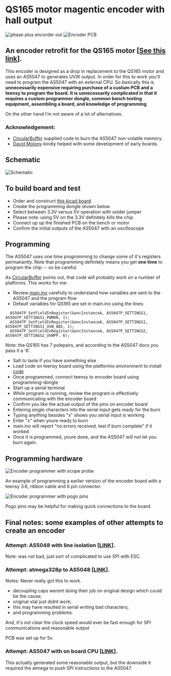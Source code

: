 # QS165 motor magentic encoder with hall output

<img src="pics/wave_form.png" title="phase plus encorder out">
<img src="pics/final_PCB.png" title="Encoder PCB">

## An encoder retrofit for the QS165 motor [[See this link](AS5048_extburn/README.md)].

This encoder is designed as a drop in replacement to the QS165 motor and uses an AS5047 to generates UVW output. In order for this to work you'll need to program the AS5047 with an external CPU. So basically this is **unnecessarily expensive requiring purchase of a custum PCB and a teensy to program the board. It is unnecessarily complicated in that it requires a custom programmer dongle, common bench testing equipment, assembling a board, and knowledge of programming**. 

On the other hand I'm not aware of a lot of alternatives. 

### **Acknowledgement:**
* [CircularBuffer](https://github.com/CircularBuffer/AS5047P) supplied code to burn the AS5047 non-volatile memory.
* [David Molony](https://github.com/davidmolony) kindly helped with some development of early boards. 

## Schematic
<img src="pics/schematic.png" title="Schematic">

## To build board and test
* Order and construct [this kicad board](AS5047_extburn/README.md)
* Create the programming dongle shown below
* Select between 3.3V versus 5V operation with solder jumper
* Please note: using 5V on the 3.3V definitely kills the chip
* Connect up up the finished PCB on the bench or motor
* Confirm the initial outputs of the AS5047 with an oscilloscope

## Programming
The AS5047 uses one time progromming to change some of it's registers permanantly. Note that programming definitely means you get **one time** to program the chip -- so be careful. 

As [CircularBuffer](https://github.com/CircularBuffer/AS5047P) points out, that code will probably work on a number of platforms. This works for me:

* Review [main.ino](https://github.com/owhite/QS165_encoder/tree/main/FIRMWARE/encoder/src/main.ino) carefully to understand how variables are sent to the AS5047 and the program flow
* Default variables for QS165 are set in main.ino using the lines:

```
  AS5047P_SetFieldInRegister(&encInstanceA, AS5047P_SETTINGS1, AS5047P_SETTINGS1_PWMON, 1);
  AS5047P_SetFieldInRegister(&encInstanceA, AS5047P_SETTINGS1, AS5047P_SETTINGS1_UVW_ABI, 1);
  AS5047P_SetFieldInRegister(&encInstanceA, AS5047P_SETTINGS2, AS5047P_SETTINGS2_UVWPP, 6);
```

Note: the QS165 has 7 polepairs, and according to the AS5047 docs you pass it a '6'. 

* Salt to taste if you have something else
* Load code on teensy board using the platformio environment to install [code](https://github.com/owhite/QS165_encoder/tree/main/FIRMWARE/encoder)
* Once programmed, connect teensy to encoder board using programming-dongle
* Start up a serial terminal
* While program is running, review the program is effectively communicating with the encoder board
* Confirm you like the actual output of the pins on encoder board
* Entering single characters into the serial input gets ready for the burn
* Typing anything besides "x" shows you serial input is working
* Enter "x" when youre ready to burn
* main.ino will report "no errors received, test if burn complete" if it worked
* Once it is programmed, youre done, and the AS5047 will not let you burn again.

## Programming hardware
<img src="pics/dongle_probe.png" title="Encoder programmer with scope probe">

An example of programming a earlier version of the encoder board with a teensy 3.6, ribbon cable and 6 pin connector. 

<img src="pics/dongle_pogo.png" title="Encoder programmer with pogo pins">

Pogo pins may be helpful for making quick connections to the board. 

## Final notes: some examples of other attempts to create an encoder
### **Attempt: AS5048 with line isolation [[LINK](AS5048_isolation/README.md)].**

Note: was not bad, just sort of complicated to use SPI with ESC.

### **Attempt: atmega328p to AS5048 [[LINK](AS5048_atmega328p/README.md)].**

Notes: Never really got this to work. 
* decoupling caps werent doing their job on original design which could be the cause;
* original xtal just didnt work;
* this may have resulted in serial writing bad characters;
* and programming problems. 

And, it's not clear the clock speed would ever be fast enough for SPI communications and reasonable output

PCB was set up for 5v. 

### **Attempt: AS5047 with on board CPU [[LINK](AS5047_atmega328p/README.md)].** 
This actually generated some reasonable output, but the downside it required the atmega to push SPI instructions to the AS5047. 




